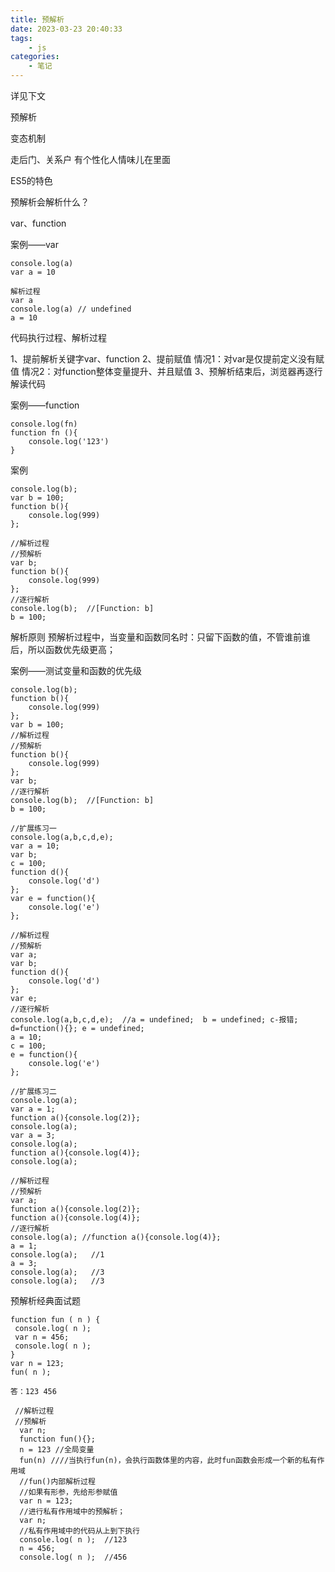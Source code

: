 ```yaml
---
title: 预解析
date: 2023-03-23 20:40:33
tags:
    - js
categories:
    - 笔记
---
```

详见下文
<!--more-->

预解析

变态机制

走后门、关系户
有个性化人情味儿在里面

ES5的特色

预解析会解析什么？

var、function

案例——var
```
console.log(a)
var a = 10

解析过程
var a
console.log(a) // undefined
a = 10
```

代码执行过程、解析过程

1、提前解析关键字var、function
2、提前赋值
情况1：对var是仅提前定义没有赋值
情况2：对function整体变量提升、并且赋值
3、预解析结束后，浏览器再逐行解读代码


案例——function
```
console.log(fn)
function fn (){
    console.log('123')
}
```

案例
```
console.log(b);
var b = 100;
function b(){
    console.log(999)
};

//解析过程 
//预解析
var b;
function b(){
    console.log(999)
};
//逐行解析
console.log(b);  //[Function: b]
b = 100;
```

解析原则
预解析过程中，当变量和函数同名时：只留下函数的值，不管谁前谁后，所以函数优先级更高；

案例——测试变量和函数的优先级
```
console.log(b);
function b(){
    console.log(999)
};
var b = 100;
//解析过程 
//预解析
function b(){
    console.log(999)
};
var b;
//逐行解析
console.log(b);  //[Function: b]
b = 100;
```

```
//扩展练习一
console.log(a,b,c,d,e);
var a = 10;
var b;
c = 100;
function d(){
    console.log('d')
};
var e = function(){
    console.log('e')
};

//解析过程 
//预解析
var a;
var b;
function d(){
    console.log('d')
};
var e;
//逐行解析
console.log(a,b,c,d,e);  //a = undefined;  b = undefined; c-报错;  d=function(){}; e = undefined; 
a = 10;
c = 100;
e = function(){
    console.log('e')
};
```

```
//扩展练习二
console.log(a);
var a = 1;
function a(){console.log(2)};
console.log(a);
var a = 3;
console.log(a);
function a(){console.log(4)};
console.log(a);

//解析过程 
//预解析
var a;
function a(){console.log(2)};
function a(){console.log(4)};
//逐行解析
console.log(a); //function a(){console.log(4)};
a = 1;
console.log(a);   //1
a = 3;
console.log(a);   //3
console.log(a);   //3
```

预解析经典面试题
```
function fun ( n ) {
 console.log( n );
 var n = 456;
 console.log( n );
}
var n = 123;
fun( n );

答：123 456

 //解析过程
 //预解析
  var n;
  function fun(){};
  n = 123 //全局变量
  fun(n) ////当执行fun(n)，会执行函数体里的内容，此时fun函数会形成一个新的私有作用域
  //fun()内部解析过程
  //如果有形参，先给形参赋值
  var n = 123;
  //进行私有作用域中的预解析；
  var n;  
  //私有作用域中的代码从上到下执行
  console.log( n );  //123
  n = 456;
  console.log( n );  //456
```